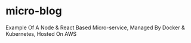 # micro-blog
Example Of A Node &amp; React Based Micro-service, Managed By Docker &amp; Kubernetes, Hosted On AWS
